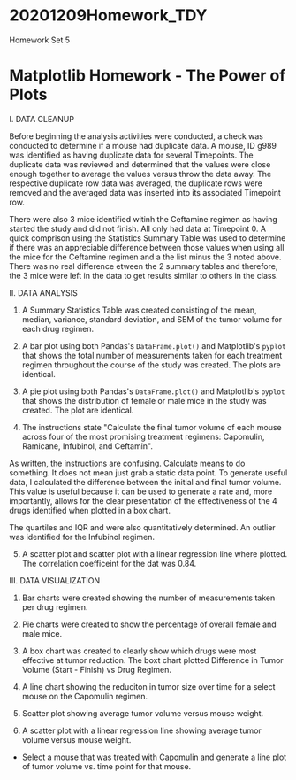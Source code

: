 # 20201209Homework_TDY
Homework Set 5
# Matplotlib Homework - The Power of Plots

I. DATA CLEANUP

Before beginning the analysis activities were conducted, a check was conducted to determine if a mouse had duplicate data.  A mouse, ID g989 was identified as having duplicate data for several Timepoints.  The duplicate data was reviewed and determined that the values were close enough together to average the values versus throw the data away.  The respective duplicate row data was averaged, the duplicate rows were removed and the averaged data was inserted into its associated Timepoint row.

There were also 3 mice identified witinh the Ceftamine regimen as having started the study and did not finish.  All only had data at Timepoint 0.  A quick comprison using the Statistics Summary Table was used to determine if there was an appreciable difference between those values when using all the mice for the Ceftamine regimen and a the list minus the 3 noted above.  There was no real difference etween the 2 summary tables and therefore, the 3 mice were left in the data to get results similar to others in the class.

II. DATA ANALYSIS

1) A Summary Statistics Table was created consisting of the mean, median, variance, standard deviation, and SEM of the tumor volume for each drug regimen.

2) A bar plot using both Pandas's `DataFrame.plot()` and Matplotlib's `pyplot` that shows the total number of measurements taken for each treatment regimen throughout the course of the study was created.  The plots are identical.

3) A pie plot using both Pandas's `DataFrame.plot()` and Matplotlib's `pyplot` that shows the distribution of female or male mice in the study was created.  The plot are identical.

 4) The instructions state "Calculate the final tumor volume of each mouse across four of the most promising treatment regimens: Capomulin, Ramicane, Infubinol, and Ceftamin". 
 
 As written, the instructions are confusing.  Calculate means to do something.  It does not mean just grab a static data point. To generate useful data, I calculated the difference between the initial and final tumor volume.  This value is useful because it can be used to generate a rate and, more importantly, allows for the clear presentation of the effectiveness of the 4 drugs identified when plotted in a box chart. 
 
 The quartiles and IQR and were also quantitatively determined.  An outlier was identified for the Infubinol regimen.
 
 5) A scatter plot and scatter plot with a linear regression line where plotted.  The correlation coefficeint for the dat was 0.84.
 
 III. DATA VISUALIZATION
 
 1) Bar charts were created showing the number of measurements taken per drug regimen.
 
 2) Pie charts were created to show the percentage of overall female and male mice.
 
 3) A box chart was created to clearly show which drugs were most effective at tumor reduction.
 The boxt chart plotted Difference in  Tumor Volume (Start - Finish) vs Drug Regimen.
 
 4) A line chart showing the reduciton in tumor size over time for a select mouse on the Capomulin 
 regimen.
 
 5) Scatter plot showing average tumor volume versus mouse weight.
 
 6) A scatter plot with a linear regression line showing average tumor volume versus mouse weight.




* Select a mouse that was treated with Capomulin and generate a line plot of tumor volume vs. time point for that mouse.









